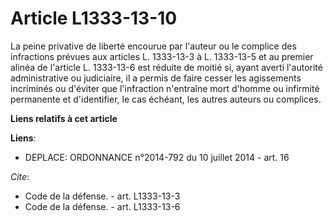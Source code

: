 # Article L1333-13-10

La peine privative de liberté encourue par l'auteur ou le complice des infractions prévues aux articles L. 1333-13-3 à L.
1333-13-5 et au premier alinéa de l'article L. 1333-13-6 est réduite de moitié si, ayant averti l'autorité administrative ou
judiciaire, il a permis de faire cesser les agissements incriminés ou d'éviter que l'infraction n'entraîne mort d'homme ou
infirmité permanente et d'identifier, le cas échéant, les autres auteurs ou complices.

**Liens relatifs à cet article**

**Liens**:

  - DEPLACE: ORDONNANCE n°2014-792 du 10 juillet 2014 - art. 16

_Cite_:

  - Code de la défense. - art. L1333-13-3
  - Code de la défense. - art. L1333-13-6
